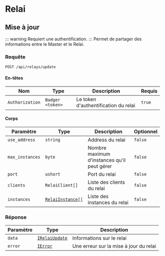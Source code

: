 # Relai

## Mise à jour

::: warning
Requiert une authentification.
:::
Permet de partager des informations entre le Master et le Relai.

### Requête

```http
POST /api/relays/update
```

#### En-têtes

| Nom | Type | Description | Requis |
| --- | --- | --- | --- |
| `Authorization` | `Badger <token>` | Le token d'authentification du relai | `true` |

#### Corps

| Paramètre | Type | Description | Optionnel |
| --- | --- | --- | --- |
| `use_address` | `string` | Address du relai | `false` |
| `max_instances` | `byte` | Nombre maximum d'instances qu'il peut gérer | `false` |
| `port` | `ushort` | Port du relai | `false` |
| `clients` | `RelaiClient[]` | Liste des clients du relai | `false` |
| `instances` | [`RelaiInstance[]`](/docs/api/relay/typing.md) | Liste des instances du relai | `false` |

### Réponse

| Paramètre | Type | Description |
| --- | --- | --- |
| `data` | [`IRelaiUpdate`](/docs/api/relay/typing.md#irelaiupdate) | Informations sur le relai |
| `error` | [`IError`](/docs/api/typing.md#ierror) | Une erreur sur la mise à jour du relai |